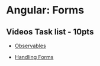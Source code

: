 # Angular: Forms

## Videos Task list - 10pts

- [Observables](https://pro.academind.com/courses/765847/lectures/13902630)

- [Handling Forms](https://pro.academind.com/courses/765847/lectures/13902806)

